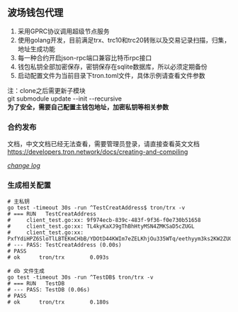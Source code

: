 ## 波场钱包代理

1. 采用GPRC协议调用超级节点服务
2. 使用golang开发，目前满足trx、trc10和trc20转账以及交易记录扫描，归集，地址生成功能
3. 每一种合约开启json-rpc端口兼容比特币rpc接口
4. 钱包私钥全部加密保存，密钥保存在sqlite数据库，所以必须定期备份
5. 启动配置文件为当前目录下tron.toml文件，具体示例请查看文件参数

注：clone之后需更新子模块  
git submodule update --init --recursive  
**为了安全，需要自己配置主钱包地址，加密私钥等相关参数**

### 合约发布

文档，中文文档已经无法查看，需要管理员登录，请直接查看英文文档
https://developers.tron.network/docs/creating-and-compiling

[*change log*](CHANGELOG.md)


### 生成相关配置 

```shell
# 主私钥
go test -timeout 30s -run ^TestCreatAddress$ tron/trx -v
# === RUN   TestCreatAddress
#     client_test.go:xx: 9f974ecb-839c-483f-9f36-f0e730b51658
#     client_test.go:xx: TL4kyKaXJ9gThBhHtyMSN4ZMKSaD5cZUGL
#     client_test.go:xx: PxfYdiHPZ6SloTlLBTEKmCHbB/YDOtD44KWIm7eZELKhjOu335WTq/eethyym3ks2KW2ZUGLGJbmOOcOMBaBianlmpg2SUbhih9Yk1HKWgk=
# --- PASS: TestCreatAddress (0.00s)
# PASS
# ok      tron/trx        0.093s

# db 文件生成
go test -timeout 30s -run ^TestDB$ tron/trx -v
# === RUN   TestDB
# --- PASS: TestDB (0.06s)
# PASS
# ok      tron/trx        0.180s
```